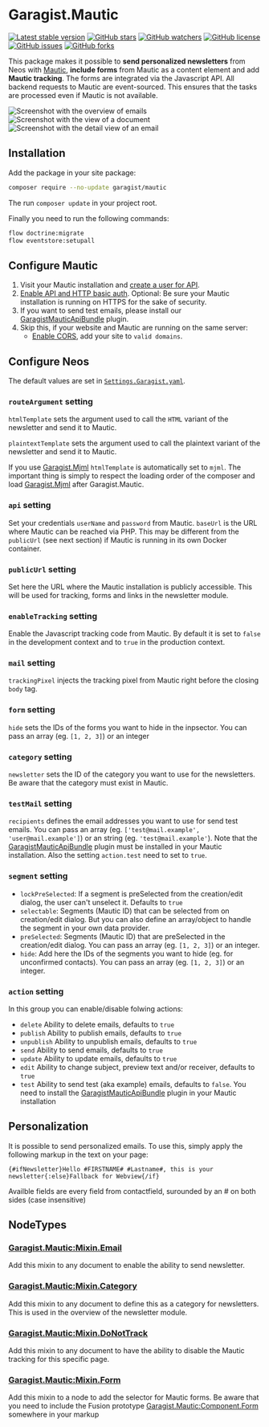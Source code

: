 # Garagist.Mautic

[![Latest stable version]][packagist] [![GitHub stars]][stargazers] [![GitHub watchers]][subscription]
[![GitHub license]][license] [![GitHub issues]][issues] [![GitHub forks]][network]

This package makes it possible to **send personalized newsletters** from Neos with [Mautic], **include forms** from
Mautic as a content element and add **Mautic tracking**. The forms are integrated via the Javascript API. All backend
requests to Mautic are event-sourced. This ensures that the tasks are processed even if Mautic is not available.

![Screenshot with the overview of emails](https://user-images.githubusercontent.com/4510166/192508665-7dded40f-34e4-4035-b794-ca42eb8f12f0.png)
![Screenshot with the view of a document](https://user-images.githubusercontent.com/4510166/192508719-a5c3e5c0-4994-4e24-b989-0943cce25ec6.png)
![Screenshot with the detail view of an email](https://user-images.githubusercontent.com/4510166/192508772-b8958a6b-fc75-4d78-8b4d-756395e4d8a5.png)

## Installation

Add the package in your site package:

```bash
composer require --no-update garagist/mautic
```

The run `composer update` in your project root.

Finally you need to run the following commands:

```bash
flow doctrine:migrate
flow eventstore:setupall
```

## Configure Mautic

1. Visit your Mautic installation and [create a user for API].
2. [Enable API and HTTP basic auth]. Optional: Be sure your Mautic installation is running on HTTPS for the sake of
   security.
3. If you want to send test emails, please install our [GaragistMauticApiBundle] plugin.
4. Skip this, if your website and Mautic are running on the same server:
   - [Enable CORS], add your site to `valid domains`.

## Configure Neos

The default values are set in [`Settings.Garagist.yaml`].

### `routeArgument` setting

`htmlTemplate` sets the argument used to call the `HTML` variant of the newsletter and send it to Mautic.

`plaintextTemplate` sets the argument used to call the plaintext variant of the newsletter and send it to Mautic.

If you use [Garagist.Mjml] `htmlTemplate` is automatically set to `mjml`. The important thing is simply to respect the
loading order of the composer and load [Garagist.Mjml] after Garagist.Mautic.

### `api` setting

Set your credentials `userName` and `password` from Mautic. `baseUrl` is the URL where Mautic can be reached via PHP.
This may be different from the `publicUrl` (see next section) if Mautic is running in its own Docker container.

### `publicUrl` setting

Set here the URL where the Mautic installation is publicly accessible. This will be used for tracking, forms and links
in the newsletter module.

### `enableTracking` setting

Enable the Javascript tracking code from Mautic. By default it is set to `false` in the development context and to
`true` in the production context.

### `mail` setting

`trackingPixel` injects the tracking pixel from Mautic right before the closing `body` tag.

### `form` setting

`hide` sets the IDs of the forms you want to hide in the inpsector. You can pass an array (eg. `[1, 2, 3]`) or an
integer

### `category` setting

`newsletter` sets the ID of the category you want to use for the newsletters. Be aware that the category must exist in
Mautic.

### `testMail` setting

`recipients` defines the email addresses you want to use for send test emails. You can pass an array (eg.
`['test@mail.example', 'user@mail.example']`) or an string (eg. `'test@mail.example'`). Note that the
[GaragistMauticApiBundle] plugin must be installed in your Mautic installation. Also the setting `action.test` need to
set to `true`.

### `segment` setting

- `lockPreSelected`: If a segment is preSelected from the creation/edit dialog, the user can't unselect it. Defaults to
  `true`
- `selectable`: Segments (Mautic ID) that can be selected from on creation/edit dialog. But you can also define an array/object to handle the
  segment in your own data provider.
- `preSelected`: Segments (Mautic ID) that are preSelected in the creation/edit dialog. You can pass an array (eg. `[1, 2, 3]`) or an
  integer.
- `hide`: Add here the IDs of the segments you want to hide (eg. for unconfirmed contacts). You can pass an array (eg.
  `[1, 2, 3]`) or an integer.

### `action` setting

In this group you can enable/disable folwing actions:

- `delete` Ability to delete emails, defaults to `true`
- `publish` Ability to publish emails, defaults to `true`
- `unpublish` Ability to unpublish emails, defaults to `true`
- `send` Ability to send emails, defaults to `true`
- `update` Ability to update emails, defaults to `true`
- `edit` Ability to change subject, preview text and/or receiver, defaults to `true`
- `test` Ability to send test (aka example) emails, defaults to `false`. You need to install the
  [GaragistMauticApiBundle] plugin in your Mautic installation

## Personalization

It is possible to send personalized emails. To use this, simply apply the following markup in the text on your page:

```
{#ifNewsletter}Hello #FIRSTNAME# #Lastname#, this is your newsletter{:else}Fallback for Webview{/if}
```

Availble fields are every field from contactfield, surounded by an # on both sides (case insensitive)

## NodeTypes

### [Garagist.Mautic:Mixin.Email]

Add this mixin to any document to enable the ability to send newsletter.

### [Garagist.Mautic:Mixin.Category]

Add this mixin to any document to define this as a category for newsletters. This is used in the overview of the
newsletter module.

### [Garagist.Mautic:Mixin.DoNotTrack]

Add this mixin to any document to have the ability to disable the Mautic tracking for this specific page.

### [Garagist.Mautic:Mixin.Form]

Add this mixin to a node to add the selector for Mautic forms. Be aware that you need to include the Fusion prototype
[Garagist.Mautic:Component.Form] somewhere in your markup

[packagist]: https://packagist.org/packages/garagist/mautic
[latest stable version]: https://poser.pugx.org/garagist/mautic/v/stable
[github issues]: https://img.shields.io/github/issues/Garagist/Garagist.Mautic
[issues]: https://github.com/Garagist/Garagist.Mautic/issues
[github forks]: https://img.shields.io/github/forks/Garagist/Garagist.Mautic
[network]: https://github.com/Garagist/Garagist.Mautic/network
[github stars]: https://img.shields.io/github/stars/Garagist/Garagist.Mautic
[stargazers]: https://github.com/Garagist/Garagist.Mautic/stargazers
[github license]: https://img.shields.io/github/license/Garagist/Garagist.Mautic
[license]: LICENSE
[github watchers]: https://img.shields.io/github/watchers/Garagist/Garagist.Mautic.svg
[subscription]: https://github.com/Garagist/Garagist.Mautic/subscription
[mautic]: https://www.mautic.org
[`settings.garagist.yaml`]: Configuration/Settings.Garagist.yaml
[garagist.mjml]: https://github.com/Garagist/Garagist.Mjml
[create a user for api]: https://docs.acquia.com/campaign-studio/settings/users-roles/
[enable api and http basic auth]: https://docs.acquia.com/campaign-studio/settings/api-quick-start/
[enable cors]: https://docs.acquia.com/campaign-studio/settings/configuration/#cors-settings
[garagistmauticapibundle]: https://github.com/Garagist/GaragistMauticApiBundle
[garagist.mautic:mixin.email]: NodeTypes/Mixin/Email.yaml
[garagist.mautic:mixin.category]: NodeTypes/Mixin/Category.yaml
[garagist.mautic:mixin.donottrack]: NodeTypes/Mixin/DoNotTrack.yaml
[garagist.mautic:mixin.form]: NodeTypes/Mixin/Form.yaml
[garagist.mautic:component.form]: Resources/Private/Fusion/Component/Form.fusion
